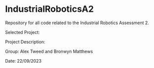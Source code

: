 # IndustrialRoboticsA2
Repository for all code related to the Industrial Robotics Assessment 2.

Selected Project:

Project Description:

Group: Alex Tweed and Bronwyn Matthews

Date: 22/09/2023
